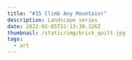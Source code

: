 ```yaml
---
title: "#15 Climb Any Mountain!"
description: Landscape series
date: 2022-02-05T21:13:30.326Z
thumbnail: /static/img/brick_quilt.jpg
tags:
  - art
---
```


